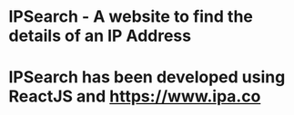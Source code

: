 # IPSearch - A website to find the details of an IP Address
# IPSearch has been developed using ReactJS and https://www.ipa.co